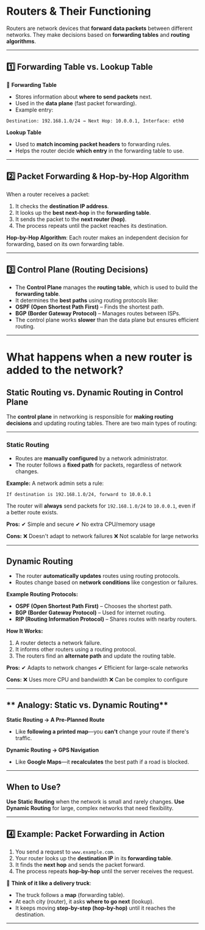 # **Routers & Their Functioning**

Routers are network devices that **forward data packets** between different networks. They make decisions based on **forwarding tables** and **routing algorithms**.

---

## **1️⃣ Forwarding Table vs. Lookup Table**

🔹 **Forwarding Table**
- Stores information about **where to send packets** next.
- Used in the **data plane** (fast packet forwarding).
- Example entry:

```
Destination: 192.168.1.0/24 → Next Hop: 10.0.0.1, Interface: eth0
```
 **Lookup Table**
- Used to **match incoming packet headers** to forwarding rules.
- Helps the router decide **which entry** in the forwarding table to use.

---

## **2️⃣ Packet Forwarding & Hop-by-Hop Algorithm**

When a router receives a packet:
1. It checks the **destination IP address**.
2. It looks up the **best next-hop** in the **forwarding table**.
3. It sends the packet to the **next router (hop)**.
4. The process repeats until the packet reaches its destination.

 **Hop-by-Hop Algorithm**:
Each router makes an independent decision for forwarding, based on its own forwarding table.

---

## **3️⃣ Control Plane (Routing Decisions)**

-  The **Control Plane** manages the **routing table**, which is used to build the **forwarding table**.
-  It determines the **best paths** using routing protocols like:
 - **OSPF (Open Shortest Path First)** – Finds the shortest path.
 - **BGP (Border Gateway Protocol)** – Manages routes between ISPs.
- The control plane works **slower** than the data plane but ensures efficient routing.

---

# What happens when a new router is added to the network?
## **Static Routing vs. Dynamic Routing in Control Plane**

The **control plane** in networking is responsible for **making routing decisions** and updating routing tables. There are two main types of routing:

---

### **Static Routing**

- Routes are **manually configured** by a network administrator.
- The router follows a **fixed path** for packets, regardless of network changes.

**Example:**
A network admin sets a rule:
```
If destination is 192.168.1.0/24, forward to 10.0.0.1
```
The router will **always** send packets for `192.168.1.0/24` to `10.0.0.1`, even if a better route exists.

**Pros:**
✔ Simple and secure
✔ No extra CPU/memory usage

 **Cons:**
❌ Doesn't adapt to network failures
❌ Not scalable for large networks

---

## **Dynamic Routing**

- The router **automatically updates** routes using routing protocols.
- Routes change based on **network conditions** like congestion or failures.

**Example Routing Protocols:**
- **OSPF (Open Shortest Path First)** – Chooses the shortest path.
- **BGP (Border Gateway Protocol)** – Used for internet routing.
- **RIP (Routing Information Protocol)** – Shares routes with nearby routers.

**How It Works:**
1. A router detects a network failure.
2. It informs other routers using a routing protocol.
3. The routers find an **alternate path** and update the routing table.

 **Pros:**
✔ Adapts to network changes
✔ Efficient for large-scale networks

**Cons:**
❌ Uses more CPU and bandwidth
❌ Can be complex to configure

---

## ** Analogy: Static vs. Dynamic Routing**

 **Static Routing → A Pre-Planned Route**
- Like **following a printed map**—you **can't** change your route if there's traffic.

**Dynamic Routing → GPS Navigation**
- Like **Google Maps**—it **recalculates** the best path if a road is blocked.

---

## **When to Use?**
 **Use Static Routing** when the network is small and rarely changes.
 **Use Dynamic Routing** for large, complex networks that need flexibility.

---


## **4️⃣ Example: Packet Forwarding in Action**

1. You send a request to `www.example.com`.
2. Your router looks up the **destination IP** in its **forwarding table**.
3. It finds the **next hop** and sends the packet forward.
4. The process repeats **hop-by-hop** until the server receives the request.

🚀 **Think of it like a delivery truck**:
- The truck follows a **map** (forwarding table).
- At each city (router), it asks **where to go next** (lookup).
- It keeps moving **step-by-step (hop-by-hop)** until it reaches the destination.

---
